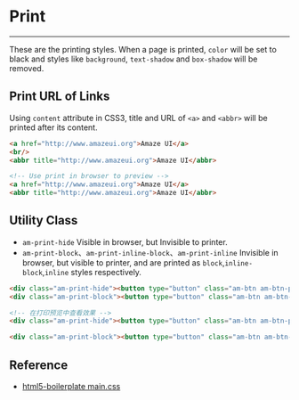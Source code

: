 # Print
---

These are the printing styles. When a page is printed, `color` will be set to black and styles like `background`, `text-shadow` and `box-shadow` will be removed.

## Print URL of Links

Using `content` attribute in CSS3, title and URL of `<a>` and `<abbr>` will be printed after its content.

`````html
<a href="http://www.amazeui.org">Amaze UI</a>
<br/>
<abbr title="http://www.amazeui.org">Amaze UI</abbr>
`````

```html
<!-- Use print in browser to preview -->
<a href="http://www.amazeui.org">Amaze UI</a>
<abbr title="http://www.amazeui.org">Amaze UI</abbr>
```

## Utility Class

- `am-print-hide` Visible in browser, but Invisible to printer.
- `am-print-block`、`am-print-inline-block`、`am-print-inline` Invisible in browser, but visible to printer, and are printed as `block`,`inline-block`,`inline` styles respectively.


`````html
<div class="am-print-hide"><button type="button" class="am-btn am-btn-primary am-btn-block">Visible in browser, but Invisible to printer.</button></div>
<div class="am-print-block"><button type="button" class="am-btn am-btn-primary am-btn-block">Visible in browser, but Invisible to printer.</button></div>
`````

```html
<!-- 在打印预览中查看效果 -->
<div class="am-print-hide"><button type="button" class="am-btn am-btn-primary am-btn-block">Invisible in browser, but visible to printer.</button></div>

<div class="am-print-block"><button type="button" class="am-btn am-btn-primary am-btn-block">Invisible in browser, but visible to printer.</button></div>
```

## Reference

- [html5-boilerplate main.css](https://github.com/h5bp/html5-boilerplate/blob/master/src/css/main.css)
